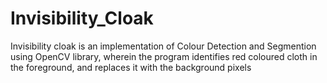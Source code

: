 # Invisibility_Cloak
Invisibility cloak is an implementation of Colour Detection and Segmention using OpenCV library, wherein the program identifies red coloured cloth in the foreground, and replaces it with the background pixels
